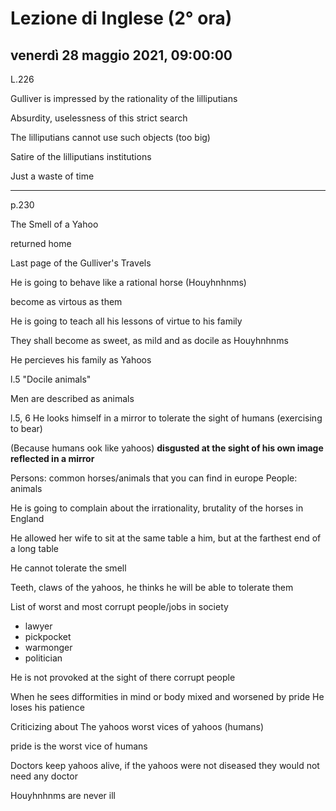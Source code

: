 # Lezione di Inglese (2° ora)

## venerdì 28 maggio 2021, 09:00:00



L.226

Gulliver is impressed by the rationality of the lilliputians

Absurdity, uselessness of this strict search

The lilliputians cannot use such objects (too big)

Satire of the lilliputians institutions

Just a waste of time

---

p.230

The Smell of a Yahoo

returned home

Last page of the Gulliver's Travels

He is going to behave like a rational horse (Houyhnhnms)

become as virtous as them


He is going to teach all his lessons of virtue to his family

They shall become as sweet, as mild and as docile as Houyhnhnms

He percieves his family as Yahoos

l.5 "Docile animals"


Men are described as animals


l.5, 6
He looks himself in a mirror to tolerate the sight of humans (exercising to bear)

(Because humans ook like yahoos) **disgusted at the sight of his own image reflected in a mirror**

Persons: common horses/animals that you can find in europe
People: animals

He is going to complain about the irrationality, brutality of the horses in England



He allowed her wife to sit at the same table a him, but at the farthest end of a long table

He cannot tolerate the smell

Teeth, claws of the yahoos, he thinks he will be able to tolerate them


List of worst and most corrupt people/jobs in society

* lawyer
* pickpocket
* warmonger
* politician

He is not provoked at the sight of there corrupt people


When he sees difformities in mind or body mixed and worsened by pride
He loses his patience

Criticizing about The yahoos worst vices of yahoos (humans)

pride is the worst vice of humans

Doctors keep yahoos alive, if the yahoos were not diseased they would not need any doctor

Houyhnhnms are never ill
<!--stackedit_data:
eyJoaXN0b3J5IjpbNjY0NzQ0MjQsLTk5NzI2NjY1NCw0OTM3MT
EzNDEsLTEyNTgwNDE4NjFdfQ==
-->